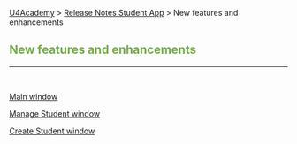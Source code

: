 [U4Academy](../../README.md) > [Release Notes Student App](../README.md) > New features and enhancements

## <span style="color:#70ad47">New features and enhancements</span><br>

---

<br>

[Main window](Main-window.md)

[Manage Student window](Manage-Student-window.md)

[Create Student window](Create-Student-window.md)
